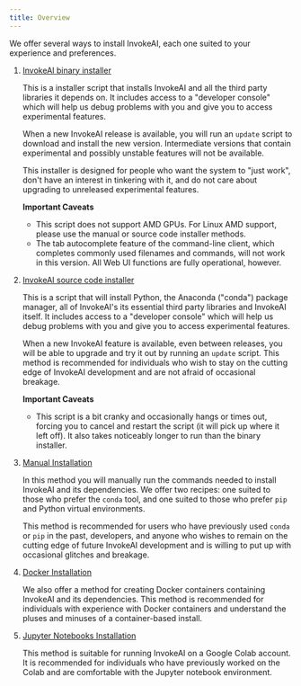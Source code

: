```yaml
---
title: Overview
---
```


We offer several ways to install InvokeAI, each one suited to your
experience and preferences.

1. [InvokeAI binary installer](INSTALL_INVOKE.md)

    This is a installer script that installs InvokeAI and all the
    third party libraries it depends on. It includes access to a
    "developer console" which will help us debug problems with you and
    give you to access experimental features.

    When a new InvokeAI release is available, you will run an `update`
    script to download and install the new version. Intermediate versions
    that contain experimental and possibly unstable features will not be
    available.

    This installer is designed for people who want the system to "just
    work", don't have an interest in tinkering with it, and do not
    care about upgrading to unreleased experimental features.

    **Important Caveats**
    - This script does not support AMD GPUs. For Linux AMD support,
    please use the manual or source code installer methods.
    - The tab autocomplete feature of the command-line client,
    which completes commonly used filenames and commands, will
    not work in this version. All Web UI functions are fully
    operational, however.

2. [InvokeAI source code installer](INSTALL_SOURCE.md)

    This is a script that will install Python, the Anaconda ("conda")
    package manager, all of InvokeAI's its essential third party
    libraries and InvokeAI itself. It includes access to a "developer
    console" which will help us debug problems with you and give you
    to access experimental features.

    When a new InvokeAI feature is available, even between releases,
    you will be able to upgrade and try it out by running an `update`
    script. This method is recommended for individuals who wish to
    stay on the cutting edge of InvokeAI development and are not
    afraid of occasional breakage.

    **Important Caveats**
    - This script is a bit cranky and occasionally hangs or times out,
    forcing you to cancel and restart the script (it will pick up where
    it left off). It also takes noticeably longer to run than the
    binary installer.

2. [Manual Installation](INSTALL_MANUAL.md)

    In this method you will manually run the commands needed to install
    InvokeAI and its dependencies. We offer two recipes: one suited to
    those who prefer the `conda` tool, and one suited to those who prefer
    `pip` and Python virtual environments.

    This method is recommended for users who have previously used `conda`
    or `pip` in the past, developers, and anyone who wishes to remain on
    the cutting edge of future InvokeAI development and is willing to put
    up with occasional glitches and breakage.

3. [Docker Installation](INSTALL_DOCKER.md)

    We also offer a method for creating Docker containers containing
    InvokeAI and its dependencies. This method is recommended for
    individuals with experience with Docker containers and understand
    the pluses and minuses of a container-based install.

4. [Jupyter Notebooks Installation](INSTALL_JUPYTER.md)

    This method is suitable for running InvokeAI on a Google Colab
    account. It is recommended for individuals who have previously
    worked on the Colab and are comfortable with the Jupyter notebook
    environment.
